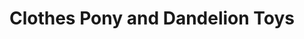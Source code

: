 ---
title: "Clothes Pony and Dandelion Toys"
url: /fort-collins/clothes-pony-and-dandelion-toys/
shop: toys
---